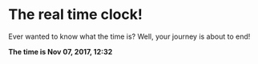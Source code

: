 # The real time clock!

Ever wanted to know what the time is? Well, your journey is about to end!

**The time is Nov 07, 2017, 12:32**
